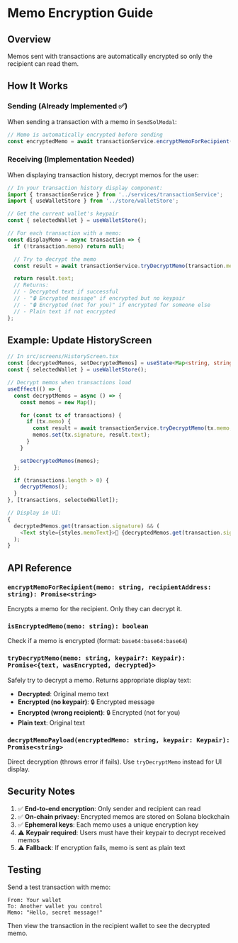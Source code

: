 # Memo Encryption Guide

## Overview

Memos sent with transactions are automatically encrypted so only the recipient can read them.

## How It Works

### Sending (Already Implemented ✅)

When sending a transaction with a memo in `SendSolModal`:

```typescript
// Memo is automatically encrypted before sending
const encryptedMemo = await transactionService.encryptMemoForRecipient(memo, recipientAddress);
```

### Receiving (Implementation Needed)

When displaying transaction history, decrypt memos for the user:

```typescript
// In your transaction history display component:
import { transactionService } from '../services/transactionService';
import { useWalletStore } from '../store/walletStore';

// Get the current wallet's keypair
const { selectedWallet } = useWalletStore();

// For each transaction with a memo:
const displayMemo = async transaction => {
  if (!transaction.memo) return null;

  // Try to decrypt the memo
  const result = await transactionService.tryDecryptMemo(transaction.memo, selectedWallet?.keypair);

  return result.text;
  // Returns:
  // - Decrypted text if successful
  // - "🔒 Encrypted message" if encrypted but no keypair
  // - "🔒 Encrypted (not for you)" if encrypted for someone else
  // - Plain text if not encrypted
};
```

## Example: Update HistoryScreen

```typescript
// In src/screens/HistoryScreen.tsx
const [decryptedMemos, setDecryptedMemos] = useState<Map<string, string>>(new Map());
const { selectedWallet } = useWalletStore();

// Decrypt memos when transactions load
useEffect(() => {
  const decryptMemos = async () => {
    const memos = new Map();

    for (const tx of transactions) {
      if (tx.memo) {
        const result = await transactionService.tryDecryptMemo(tx.memo, selectedWallet?.keypair);
        memos.set(tx.signature, result.text);
      }
    }

    setDecryptedMemos(memos);
  };

  if (transactions.length > 0) {
    decryptMemos();
  }
}, [transactions, selectedWallet]);

// Display in UI:
{
  decryptedMemos.get(transaction.signature) && (
    <Text style={styles.memoText}>📝 {decryptedMemos.get(transaction.signature)}</Text>
  );
}
```

## API Reference

### `encryptMemoForRecipient(memo: string, recipientAddress: string): Promise<string>`

Encrypts a memo for the recipient. Only they can decrypt it.

### `isEncryptedMemo(memo: string): boolean`

Check if a memo is encrypted (format: `base64:base64:base64`)

### `tryDecryptMemo(memo: string, keypair?: Keypair): Promise<{text, wasEncrypted, decrypted}>`

Safely try to decrypt a memo. Returns appropriate display text:

- **Decrypted**: Original memo text
- **Encrypted (no keypair)**: 🔒 Encrypted message
- **Encrypted (wrong recipient)**: 🔒 Encrypted (not for you)
- **Plain text**: Original text

### `decryptMemoPayload(encryptedMemo: string, keypair: Keypair): Promise<string>`

Direct decryption (throws error if fails). Use `tryDecryptMemo` instead for UI display.

## Security Notes

1. ✅ **End-to-end encryption**: Only sender and recipient can read
2. ✅ **On-chain privacy**: Encrypted memos are stored on Solana blockchain
3. ✅ **Ephemeral keys**: Each memo uses a unique encryption key
4. ⚠️ **Keypair required**: Users must have their keypair to decrypt received memos
5. ⚠️ **Fallback**: If encryption fails, memo is sent as plain text

## Testing

Send a test transaction with memo:

```
From: Your wallet
To: Another wallet you control
Memo: "Hello, secret message!"
```

Then view the transaction in the recipient wallet to see the decrypted memo.
